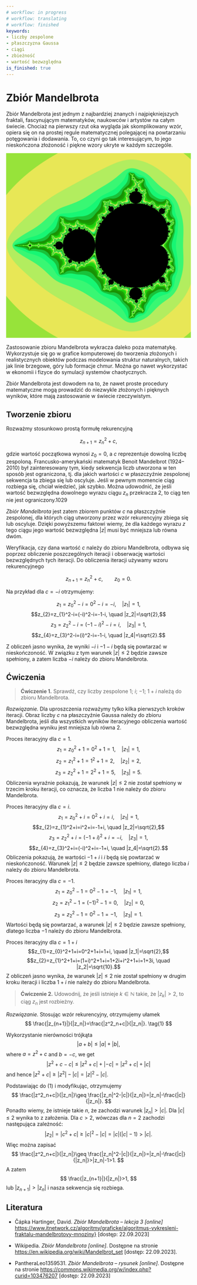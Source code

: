 ```yaml
---
# workflow: in progress
# workflow: translating
# workflow: finished
keywords:
- liczby zespolone
- płaszczyzna Gaussa
- ciągi
- zbieżność
- wartość bezwzględna
is_finished: true
---
```


# Zbiór Mandelbrota

Zbiór Mandelbrota jest jednym z najbardziej znanych i najpiękniejszych fraktali, 
fascynującym matematyków, naukowców i artystów na całym świecie. 
Chociaż na pierwszy rzut oka wygląda jak skomplikowany wzór, 
opiera się on na prostej regule matematycznej polegającej na powtarzaniu potęgowania i dodawania. 
To, co czyni go tak interesującym, to jego nieskończona złożoność 
i piękne wzory ukryte w każdym szczególe.


![The Mandelbrot set; the color of points in its vicinity corresponds to the index of the first term in the sequence at which it is determined that the sequence goes to infinity.](Mandelbrot.png)

Zastosowanie zbioru Mandelbrota wykracza daleko poza matematykę. 
Wykorzystuje się go w grafice komputerowej do tworzenia złożonych i realistycznych obiektów 
podczas modelowania struktur naturalnych, takich jak linie brzegowe, góry lub formacje chmur. 
Można go nawet wykorzystać w ekonomii i fizyce do symulacji systemów chaotycznych.

Zbiór Mandelbrota jest dowodem na to, że nawet proste procedury matematyczne mogą prowadzić 
do niezwykle złożonych i pięknych wyników, które mają zastosowanie w świecie rzeczywistym.

## Tworzenie zbioru

Rozważmy stosunkowo prostą formułę rekurencyjną

$$z_{n+1}=z_{n}^2+c,$$ 

gdzie wartość początkowa wynosi $z_0=0$, a $c$ reprezentuje dowolną liczbę zespoloną. 
Francusko-amerykański matematyk Benoit Mandelbrot (1924–2010) 
był zainteresowany tym, kiedy sekwencja liczb utworzona w ten sposób jest ograniczona, 
tj. dla jakich wartości $c$ w płaszczyźnie zespolonej sekwencja ta zbiega się lub oscyluje. 
Jeśli w pewnym momencie ciąg rozbiega się, chciał wiedzieć, jak szybko. 
Można udowodnić, że jeśli wartość bezwzględna dowolnego wyrazu ciągu $z_{n}$ przekracza 2, 
to ciąg ten nie jest ograniczony.1029

*Zbiór Mandelbrota* jest zatem zbiorem punktów $c$ na płaszczyźnie zespolonej, dla których ciąg utworzony przez wzór rekurencyjny zbiega się lub oscyluje. Dzięki powyższemu faktowi wiemy, że dla każdego wyrazu $z$ tego ciągu jego wartość bezwzględna $|z|$ musi być mniejsza lub równa dwóm.

Weryfikacja, czy dana wartość $c$ należy do zbioru Mandelbrota, odbywa się poprzez obliczenie poszczególnych iteracji i obserwację wartości bezwzględnych tych iteracji. Do obliczenia iteracji używamy wzoru rekurencyjnego

$$
z_{n+1}=z_{n}^2+c,\qquad z_0=0.
$$

Na przykład dla $c=-i$ otrzymujemy:

$$z_{1}=z_{0}^2-i=0^2-i=-i, \quad |z_1|=1,$$
$$z_{2}=z_{1}^2-i=(-i)^2-i=-1-i, \quad |z_2|=\sqrt{2},$$
$$z_{3}=z_{2}^2-i=(-1-i)^2-i=i, \quad |z_3|=1,$$
$$z_{4}=z_{3}^2-i=(i)^2-i=-1-i, \quad |z_4|=\sqrt{2}.$$

Z obliczeń jasno wynika, że wyniki $-i$ i $-1-i$ będą się powtarzać w nieskończoność.
W związku z tym warunek $|z|\leq2$ będzie zawsze spełniony, a zatem liczba $-i$ należy do zbioru Mandelbrota.

## Ćwiczenia

> **Ćwiczenie 1.** Sprawdź, czy liczby zespolone $1$; $i$; $-1$; $1+i$ należą do zbioru Mandelbrota.


*Rozwiązanie.* Dla uproszczenia rozważymy tylko kilka pierwszych kroków iteracji. 
Obraz liczby $c$ na płaszczyźnie Gaussa należy do zbioru Mandelbrota, jeśli dla wszystkich wyników 
iteracyjnego obliczenia wartość bezwzględna wyniku jest mniejsza lub równa $2$.

Proces iteracyjny dla $c=1$.
$$z_{1}=z_{0}^2+1=0^2+1=1, \quad |z_1|=1,$$
$$z_{2}=z_{1}^2+1=1^2+1=2, \quad |z_2|=2,$$
$$z_{3}=z_{2}^2+1=2^2+1=5, \quad |z_3|=5.$$
Obliczenia wyraźnie pokazują, że warunek $|z|\leq2$ nie został spełniony w trzecim kroku iteracji, 
co oznacza, że liczba $1$ nie należy do zbioru Mandelbrota.

Proces iteracyjny dla $c=i$.
$$z_{1}=z_{0}^2+i=0^2+i=i, \quad |z_1|=1,$$
$$z_{2}=z_{1}^2+i=i^2+i=-1+i, \quad |z_2|=\sqrt{2},$$
$$z_{3}=z_{2}^2+i=(-1+i)^2+i=-i, \quad |z_3|=1,$$
$$z_{4}=z_{3}^2+i=(-i)^2+i=-1+i, \quad |z_4|=\sqrt{2}.$$
Obliczenia pokazują, że wartości $-1+i$ i $i$ będą się powtarzać w nieskończoność. 
Warunek $|z|\leq2$ będzie zawsze spełniony, dlatego liczba $i$ należy do zbioru Mandelbrota.

Proces iteracyjny dla $c=-1$.
$$z_{1}=z_{0}^2-1=0^2-1=-1, \quad |z_1|=1,$$
$$z_{2}=z_{1}^2-1=(-1)^2-1=0, \quad |z_2|=0,$$
$$z_{3}=z_{2}^2-1=0^2-1=-1, \quad |z_3|=1.$$
Wartości będą się powtarzać, a warunek $|z|\leq2$ będzie zawsze spełniony, 
dlatego liczba $-1$ należy do zbioru Mandelbrota.

Proces iteracyjny dla $c=1+i$
$$z_{1}=z_{0}^2+1+i=0^2+1+i=1+i, \quad |z_1|=\sqrt{2},$$
$$z_{2}=z_{1}^2+1+i=(1+i)^2+1+i=1+2i+i^2+1+i=1+3i, \quad |z_2|=\sqrt{10}.$$
Z obliczeń jasno wynika, że warunek $|z|\leq2$ nie został spełniony w drugim kroku iteracji 
i liczba $1+i$ nie należy do zbioru Mandelbrota.


> **Ćwiczenie 2.** Udowodnij, że jeśli istnieje $k\in \mathbb{N}$ takie, że $|z_k|>2$, to ciąg $z_n$ jest rozbieżny.



*Rozwiązanie.* Stosując wzór rekurencyjny, otrzymujemy ułamek
$$
\frac{|z_{n+1}|}{|z_n|}=\frac{|z^2_n+c|}{|z_n|}. 
\tag{1}
$$

Wykorzystanie nierówności trójkąta
$$
|a+b|\leq|a|+|b|,
$$ 
where $a=z^2+c$ and $b=-c$, we get
$$
|z^2+c-c|\leq|z^2+c|+|-c|=|z^2+c|+|c|
$$
and hence $|z^2+c|\geq|z^2|-|c|=|z|^2-|c|$.

Podstawiając do $(1)$ i modyfikując, otrzymujemy
$$
\frac{|z^2_n+c|}{|z_n|}\geq \frac{|z_n|^2-|c|}{|z_n|}=|z_n|-\frac{|c|}{|z_n|}.
$$
Ponadto wiemy, że istnieje takie $n$, że zachodzi warunek $|z_n|>|c|$. Dla $|c|\leq2$ wynika to z założenia. Dla $c>2$, wówczas dla $n=2$ zachodzi następująca zależność:
$$
|z_2|=|c^2+c|\geq|c|^2-|c|=|c|(|c|-1)>|c|.
$$
Więc można zapisać
$$
\frac{|z^2_n+c|}{|z_n|}\geq \frac{|z_n|^2-|c|}{|z_n|}=|z_n|-\frac{|c|}{|z_n|}>|z_n|-1>1.
$$
A zatem
$$
\frac{|z_{n+1}|}{|z_n|}>1,
$$
lub $|z_{n+1}|>|z_n|$ i nasza sekwencja się rozbiega.

## Literatura

*  Čápka Hartinger, David. *Zbiór Mandelbrota – lekcja 3 [online]* https://www.itnetwork.cz/algoritmy/graficke/algoritmus-vykresleni-fraktalu-mandelbrotovy-mnoziny} [dostęp: 22.09.2023]

* Wikipedia. *Zbiór Mandelbrota [online]*. Dostępne na stronie https://en.wikipedia.org/wiki/Mandelbrot_set [dostęp: 22.09.2023].

* PantheraLeo1359531. *Zbiór Mandelbrota – rysunek [online]*. Dostępne na stronie https://commons.wikimedia.org/w/index.php?curid=103476207 [dostęp: 22.09.2023]
